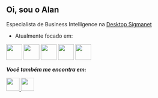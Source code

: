 ## Oi, sou o Alan
Especialista de Business Intelligence na [Desktop Sigmanet](https://www.desktop.com.br/)

- Atualmente focado em:

<div diplay ="inline">
  <img height="42" width="42" src="https://cdn.jsdelivr.net/gh/devicons/devicon@latest/icons/sqldeveloper/sqldeveloper-original.svg" /> 
  <img height="42" width="42" src="https://cdn.jsdelivr.net/gh/devicons/devicon@latest/icons/postgresql/postgresql-original-wordmark.svg" /> 
  <img height="42" width="42" src="https://cdn.jsdelivr.net/gh/devicons/devicon@latest/icons/python/python-original.svg" /> 
  <img height="42" width="42" src="https://img.icons8.com/?size=100&id=qYfwpsRXEcpc&format=png&color=000000" /> 
  <img height="42" width="42" src="https://img.icons8.com/?size=100&id=117561&format=png&color=000000" /> 
</div>



***Você também me encontra em:***

<div diplay ="inline">
<a href="https://www.linkedin.com/in/alan-ferrari-1978-cps/">
  <img  height="35" src="https://img.shields.io/badge/linkedin-%230077B5.svg?style=for-the-badge&logo=linkedin&logoColor=white" /> 
<a href="https://www.salesforce.com/trailblazer/aferrari19">
  <img height="35" src="https://astreait.com/images/Trailhead.png" /> 
</a>
</div>




<!--
**alanferrari78/alanferrari78** is a ✨ _special_ ✨ repository because its `README.md` (this file) appears on your GitHub profile.

Here are some ideas to get you started:

- 🔭 I’m currently working on ...
- 🌱 I’m currently learning ...
- 👯 I’m looking to collaborate on ...
- 🤔 I’m looking for help with ...
- 💬 Ask me about ...
- 📫 How to reach me: ...
- 😄 Pronouns: ...
- ⚡ Fun fact: ...
-->

